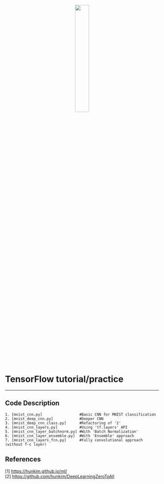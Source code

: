 <p align="center">
    <img width="30%" src="https://blogs.rstudio.com/tensorflow/posts/2017-08-17-tensorflow-v13-released/tensorflow-logo.png">
</p>

# TensorFlow tutorial/practice


-----------------
## Code Description
```
1. [mnist_cnn.py]                 #Basic CNN for MNIST classification
2. [mnist_deep_cnn.py]            #Deeper CNN
3. [mnist_deep_cnn_class.py]      #Refactoring of '2'
4. [mnist_cnn_layers.py]          #Using 'tf.layers' API
5. [mnist_cnn_layer_batchnorm.py] #With 'Batch Normalization'
6. [mnist_cnn_layer_ensemble.py]  #With 'Ensemble' approach
7. [mnist_cnn_layers_fcn.py]      #Fully convolutional approach (without f-c layer)
```
## References

[1] https://hunkim.github.io/ml/ <br>
[2] https://github.com/hunkim/DeepLearningZeroToAll
